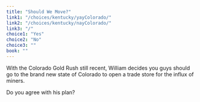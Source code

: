 ```yaml
---
title: "Should We Move?"
link1: "/choices/kentucky/yayColorado/"
link2: "/choices/kentucky/nayColorado/"
link3: "/"
choice1: "Yes"
choice2: "No"
choice3: ""
book: ""
---
```

With the Colorado Gold Rush still recent, William decides you guys should go to the brand new state of Colorado to open a trade store for the influx of miners.

Do you agree with his plan?